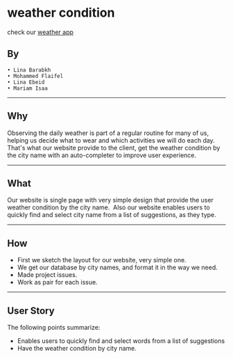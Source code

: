 # weather condition
check our [weather app](https://weather-2020.herokuapp.com)

## By
   
    • Lina Barabkh
    • Mohammed Flaifel
    • Lina Ebeid
    • Mariam Isaa
    
___
## Why

Observing the daily weather is part of a regular routine for many of us, helping us decide what to wear and which activities we will do each day. That's what our website provide to the client, get the weather condition by the city name with an auto-completer to improve user experience.

___
## What 
Our website is single page with very simple design that provide the user weather condition by the city name.  Also our website enables users to quickly find and select city name from a list of suggestions, as they type.  
 

___
## How
  * First we sketch the layout for our website, very simple one.
  *  We get our database by city names, and format it in the way we need.
  *  Made project issues.
  * Work as pair for each issue.

___

## User Story

The following points summarize:
    
  * Enables users to quickly find and select words from a list of suggestions
  * Have the weather condition by city name.
